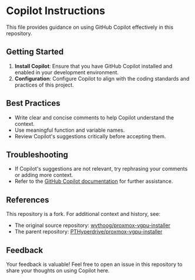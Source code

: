 # Copilot Instructions

This file provides guidance on using GitHub Copilot effectively in this repository.

## Getting Started

1. **Install Copilot**: Ensure that you have GitHub Copilot installed and enabled in your development environment.
2. **Configuration**: Configure Copilot to align with the coding standards and practices of this project.

## Best Practices

- Write clear and concise comments to help Copilot understand the context.
- Use meaningful function and variable names.
- Review Copilot's suggestions critically before accepting them.

## Troubleshooting

- If Copilot's suggestions are not relevant, try rephrasing your comments or adding more context.
- Refer to the [GitHub Copilot documentation](https://docs.github.com/en/copilot) for further assistance.

## References

This repository is a fork. For additional context and history, see:
- The original source repository: [wvthoog/proxmox-vgpu-installer](https://github.com/wvthoog/proxmox-vgpu-installer)
- The parent repository: [PTHyperdrive/proxmox-vgpu-installer](https://github.com/PTHyperdrive/proxmox-vgpu-installer)

## Feedback

Your feedback is valuable! Feel free to open an issue in this repository to share your thoughts on using Copilot here.